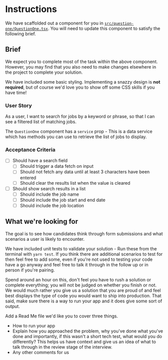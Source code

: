 # Instructions

We have scaffolded out a component for you in [`src/question-one/QuestionOne.tsx`](./question-one/QuestionOne.tsx). You will need to update this component to satisfy the following brief.

## Brief

We expect you to complete most of the task within the above component. However, you may find that you also need to make changes elsewhere in the project to complete your solution.

We have included some basic styling. Implementing a snazzy design is **not required**, but of course we'd love you to show off some CSS skills if you have time!

### User Story

As a user, I want to search for jobs by a keyword or phrase, so that I can see a filtered list of matching jobs.

The `QuestionOne` component has a `service` prop - This is a data service which has methods you can use to retrieve the list of jobs to display.

### Acceptance Criteria

- [ ] Should have a search field
  - [ ] Should trigger a data fetch on input
  - [ ] Should not fetch any data until at least 3 characters have been entered
  - [ ] Should clear the results list when the value is cleared
- [ ] Should show search results in a list
  - [ ] Should include the job name
  - [ ] Should include the job start and end date
  - [ ] Should include the job location

## What we're looking for

The goal is to see how candidates think through form submissions and what scenarios a user is likely to encounter.

We have included unit tests to validate your solution - Run these from the terminal with `yarn test`. If you think there are additional scenarios to test for then feel free to add some, even if you're not used to testing your code have a go anyway and feel free to talk it through in the follow up or in person if you're pairing.


Spend around an hour on this, don't feel you have to rush a solution or complete everything; you will not be judged on whether you finish or not. We would much rather you give us a solution that you are proud of and feel best displays the type of code you would want to ship into production. That said, make sure there is a way to run your app and it does give some sort of output.

Add a Read Me file we'd like you to cover three things.

* How to run your app
* Explain how you approached the problem, why you've done what you've done and importantly, if this wasn't a short tech test, what would you do differently? This helps us have context and give us an idea of what to talk through in the review stage of the interview.
* Any other comments for us
